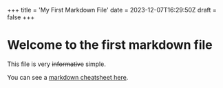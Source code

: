 +++
title = 'My First Markdown File'
date = 2023-12-07T16:29:50Z
draft = false
+++

# Welcome to the first markdown file

This file is very ~~informative~~ simple.

You can see a [markdown cheatsheet here](https://github.com/adam-p/markdown-here/wiki/Markdown-Cheatsheet).